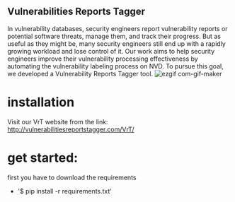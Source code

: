 ## Vulnerabilities Reports Tagger
In vulnerability databases, security engineers report vulnerability reports or potential software threats, manage them, and track their progress. But as useful as they might be, many security engineers still end up with a rapidly growing workload and lose control of it. Our work aims to help security engineers improve their vulnerability processing effectiveness by automating the vulnerability labeling process on NVD. To pursue this goal, we developed a Vulnerability Reports Tagger tool. 
![ezgif com-gif-maker](https://user-images.githubusercontent.com/60845044/202489111-10b71763-2d87-4519-a7b3-de210be38d74.gif)

# installation
Visit our VrT website from the link: http://vulnerabilitiesreportstagger.com/VrT/


# get started:
first you have to download the requirements
- '$ pip install -r requirements.txt'
